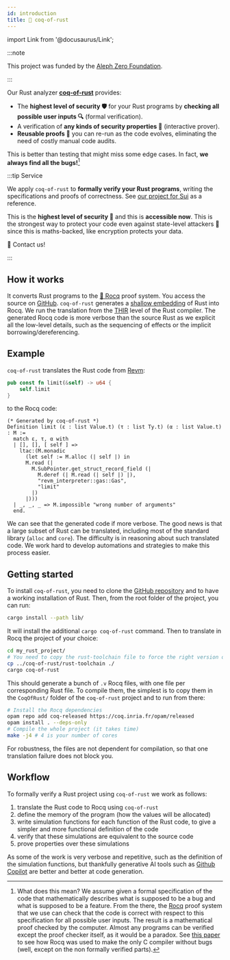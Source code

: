```yaml
---
id: introduction
title: 🦀 coq-of-rust
---
```


import Link from '@docusaurus/Link';

:::note

This project was funded by the [Aleph Zero Foundation](https://alephzero.org/).

:::

Our Rust analyzer [**coq-of-rust**](https://github.com/formal-land/coq-of-rust) provides:

- The **highest level of security&nbsp;🛡️** for your Rust programs by **checking all possible user inputs&nbsp;🔍** (formal verification).
- A verification of **any kinds of security properties&nbsp;👮** (interactive prover).
- **Reusable proofs&nbsp;🔁** you can re-run as the code evolves, eliminating the need of costly manual code audits.

This is better than testing that might miss some edge cases. In fact, **we always find all the bugs!**[^1]

[^1]: What does this mean? We assume given a formal specification of the code that mathematically describes what is supposed to be a bug and what is supposed to be a feature. From the there, the [Rocq](https://rocq-prover.org/) proof system that we use can check that the code is correct with respect to this specification for all possible user inputs. The result is a mathematical proof checked by the computer. Almost any programs can be verified except the proof checker itself, as it would be a paradox. See [this paper](https://users.cs.utah.edu/~regehr/papers/pldi11-preprint.pdf) to see how Rocq was used to make the only C compiler without bugs (well, except on the non formally verified parts).

:::tip Service

We apply `coq-of-rust` to **formally verify your Rust programs**, writing the specifications and proofs of correctness. See [our project for Sui](/blog/2024/08/19/verification-move-sui-type-checker-1) as a reference.

This is the **highest level of security&nbsp;💫** and this is **accessible now**. This is the strongest way to protect your code even against state-level attackers&nbsp;🦸 since this is maths-backed, like encryption protects your data.

<Link
  className="button button--secondary button--lg custom-not-underlined"
  href="mailto:&#099;&#111;&#110;&#116;&#097;&#099;&#116;&#064;formal&#046;&#108;&#097;&#110;&#100;"
>
  <span>🦸&nbsp;Contact us!&nbsp;</span>
</Link>

:::

## How it works

It converts Rust programs to the [🐓&nbsp;Rocq](https://rocq-prover.org/) proof system. You access the source on [GitHub](https://github.com/formal-land/coq-of-rust). `coq-of-rust` generates a [shallow embedding](https://cstheory.stackexchange.com/questions/1370/shallow-versus-deep-embeddings) of Rust into Rocq. We run the translation from the [THIR](https://rustc-dev-guide.rust-lang.org/thir.html) level of the Rust compiler. The generated Rocq code is more verbose than the source Rust as we explicit all the low-level details, such as the sequencing of effects or the implicit borrowing/dereferencing.

## Example

`coq-of-rust` translates the Rust code from [Revm](https://github.com/bluealloy/revm):

```rust
pub const fn limit(&self) -> u64 {
    self.limit
}
```

to the Rocq code:

```coq
(* Generated by coq-of-rust *)
Definition limit (ε : list Value.t) (τ : list Ty.t) (α : list Value.t) : M :=
  match ε, τ, α with
  | [], [], [ self ] =>
    ltac:(M.monadic
      (let self := M.alloc (| self |) in
      M.read (|
        M.SubPointer.get_struct_record_field (|
          M.deref (| M.read (| self |) |),
          "revm_interpreter::gas::Gas",
          "limit"
        |)
      |)))
  | _, _, _ => M.impossible "wrong number of arguments"
  end.
```

We can see that the generated code if more verbose. The good news is that a large subset of Rust can be translated, including most of the standard library (`alloc` and `core`). The difficulty is in reasoning about such translated code. We work hard to develop automations and strategies to make this process easier.

## Getting started

To install `coq-of-rust`, you need to clone the [GitHub repository](https://github.com/formal-land/coq-of-rust) and to have a working installation of Rust. Then, from the root folder of the project, you can run:

```sh
cargo install --path lib/
```

It will install the additional `cargo coq-of-rust` command. Then to translate in Rocq the project of your choice:

```sh
cd my_rust_project/
# You need to copy the rust-toolchain file to force the right version of Rust
cp ../coq-of-rust/rust-toolchain ./
cargo coq-of-rust
```

This should generate a bunch of `.v` Rocq files, with one file per corresponding Rust file. To compile them, the simplest is to copy them in the `CoqOfRust/` folder of the `coq-of-rust` project and to run from there:

```sh
# Install the Rocq dependencies
opam repo add coq-released https://coq.inria.fr/opam/released
opam install . --deps-only
# Compile the whole project (it takes time)
make -j4 # 4 is your number of cores
```

For robustness, the files are not dependent for compilation, so that one translation failure does not block you.

## Workflow

To formally verify a Rust project using `coq-of-rust` we work as follows:

1. translate the Rust code to Rocq using `coq-of-rust`
2. define the memory of the program (how the values will be allocated)
3. write simulation functions for each function of the Rust code, to give a simpler and more functional definition of the code
4. verify that these simulations are equivalent to the source code
5. prove properties over these simulations

As some of the work is very verbose and repetitive, such as the definition of the simulation functions, but thankfully generative AI tools such as [Github Copilot](https://github.com/features/copilot) are better and better at code generation.
